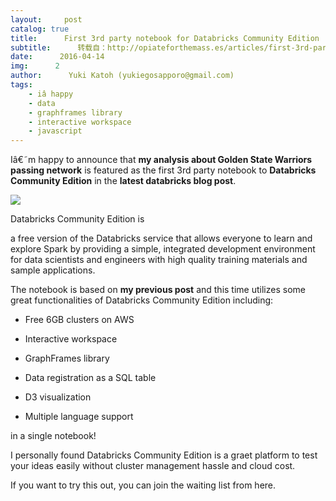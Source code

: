 ```yaml
---
layout:     post
catalog: true
title:      First 3rd party notebook for Databricks Community Edition
subtitle:      转载自：http://opiateforthemass.es/articles/first-3rd-party-notebook-for-spark-community-edition/
date:      2016-04-14
img:      2
author:      Yuki Katoh (yukiegosapporo@gmail.com)
tags:
    - iâ happy
    - data
    - graphframes library
    - interactive workspace
    - javascript
---
```


Iâ€˜m happy to announce that **my analysis about Golden State Warriors passing network** is featured as the first 3rd party notebook to **Databricks Community Edition** in the **latest databricks blog post**.

![](http://opiateforthemass.es/images/dce.gif)


Databricks Community Edition is

> 
a free version of the Databricks service that allows everyone to learn and explore Spark by providing a simple, integrated development environment for data scientists and engineers with high quality training materials and sample applications.


The notebook is based on **my previous post** and this time utilizes some great functionalities of Databricks Community Edition including:

- Free 6GB clusters on AWS

- Interactive workspace

- GraphFrames library

- Data registration as a SQL table

- D3 visualization

- Multiple language support


in a single notebook!

I personally found Databricks Community Edition is a graet platform to test your ideas easily without cluster management hassle and cloud cost.

If you want to try this out, you can join the waiting list from here.
